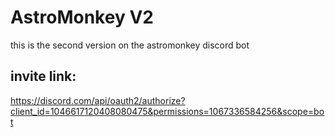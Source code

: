 # AstroMonkey V2

this is the second version on the astromonkey discord bot

## invite link:
https://discord.com/api/oauth2/authorize?client_id=1046617120408080475&permissions=1067336584256&scope=bot
